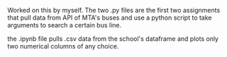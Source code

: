 Worked on this by myself. 
The two .py files are the first two assignments that pull data from API of MTA's buses and use a python script to take arguments to search a certain bus line.

the .ipynb file pulls .csv data from the school's dataframe and plots only two numerical columns of any choice. 
